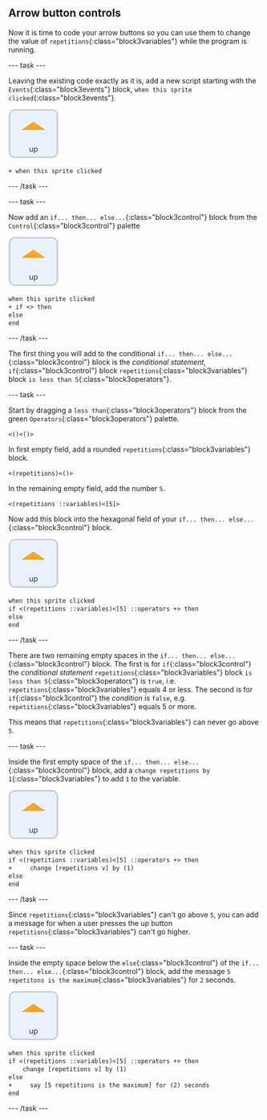 ## Arrow button controls

Now it is time to code your arrow buttons so you can use them to change the value of `repetitions`{:class="block3variables"} while the program is running.

--- task ---

Leaving the existing code exactly as it is, add a new script starting with the `Events`{:class="block3events"} block, `when this sprite clicked`{:class="block3events"}.

![Up arrow sprite icon](images/up_arrow_sprite.png)

```blocks3
+ when this sprite clicked
```

--- /task ---

--- task ---

Now add an `if... then... else...`{:class="block3control"} block from the `Control`{:class="block3control"} palette

![Up arrow sprite icon](images/up_arrow_sprite.png)

```blocks3
when this sprite clicked
+ if <> then
else
end
```

--- /task ---

The first thing you will add to the conditional `if... then... else...`{:class="block3control"} block is the _conditional statement_, `if`{:class="block3control"} block `repetitions`{:class="block3variables"} block `is less than 5`{:class="block3operators"}.

--- task ---

Start by dragging a `less than`{:class="block3operators"} block from the green `Operators`{:class="block3operators"} palette.

```blocks3
<()<()>
```

In first empty field, add a rounded `repetitions`{:class="block3variables"} block.

```blocks3
<(repetitions)<()>
```

In the remaining empty field, add the number `5`.

```blocks3
<(repetitions ::variables)<[5]>
```

Now add this block into the hexagonal field of your `if... then... else...`{:class="block3control"} block.

![Up arrow sprite icon](images/up_arrow_sprite.png)

```blocks3
when this sprite clicked
if <(repetitions ::variables)<[5] ::operators +> then
else
end
```

--- /task ---

There are two remaining empty spaces in the `if... then... else...`{:class="block3control"} block. The first is for `if`{:class="block3control"} the _conditional statement_ `repetitions`{:class="block3variables"} block `is less than 5`{:class="block3operators"} is `true`, i.e. `repetitions`{:class="block3variables"} equals 4 or less. The second is for `if`{:class="block3control"} the _condition_ is `false`, e.g. `repetitions`{:class="block3variables"} equals 5 or more.

This means that `repetitions`{:class="block3variables"} can never go above `5`.

--- task ---

Inside the first empty space of the `if... then... else...`{:class="block3control"} block, add a `change repetitions by 1`{:class="block3variables"} to add `1` to the variable.

![Up arrow sprite icon](images/up_arrow_sprite.png)

```blocks3
when this sprite clicked
if <(repetitions ::variables)<[5] ::operators +> then
+     change [repetitions v] by (1)
else
end
```

--- /task ---

Since `repetitions`{:class="block3variables"} can't go above `5`, you can add a message for when a user presses the up button `repetitions`{:class="block3variables"} can't go higher.

--- task ---

Inside the empty space below the `else`{:class="block3control"} of the `if... then... else...`{:class="block3control"} block, add  the message `5 repetitons is the maximum`{:class="block3variables"} for `2` seconds.

![Up arrow sprite icon](images/up_arrow_sprite.png)

```blocks3
when this sprite clicked
if <(repetitions ::variables)<[5] ::operators +> then
    change [repetitions v] by (1)
else
+     say [5 repetitions is the maximum] for (2) seconds
end
```

--- /task ---

